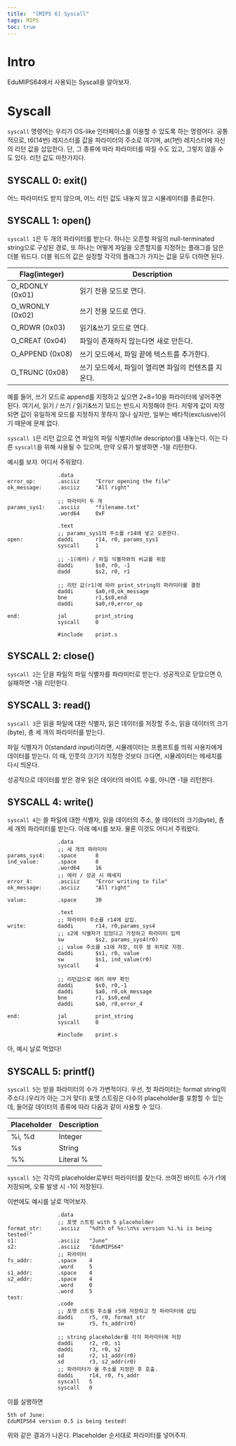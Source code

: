 ```yaml
---
title:  "[MIPS 6] Syscall"
tags: MIPS
toc: true
---
```


# Intro
EduMIPS64에서 사용되는 Syscall을 알아보자. 


# Syscall
`syscall` 명령어는 우리가 OS-like 인터페이스를 이용할 수 있도록 하는 명령어다. 공통적으로, t6(14번) 레지스터를 값을 파라미터의 주소로 여기며, at(1번) 레지스터에 자신의 리턴 값을 삽입한다. 단, 그 종류에 따라 파라미터를 따질 수도 있고, 그렇지 않을 수도 있다. 리턴 값도 마찬가지다.

## SYSCALL 0: exit()
어느 파라미터도 받지 않으며, 어느 리턴 값도 내놓지 않고 시뮬레이터를 종료한다.

## SYSCALL 1: open()
`syscall 1`은 두 개의 파라미터를 받는다. 하나는 오픈할 파일의 null-terminated string으로 구성된 경로, 또 하나는 어떻게 파일을 오픈할지를 지정하는 플래그를 담은 더블 워드다. 더블 워드의 값은 설정할 각각의 플래그가 가지는 값을 모두 더하면 된다.

Flag(integer) | Description
---|---
O_RDONLY (0x01) | 읽기 전용 모드로 연다.
O_WRONLY (0x02) | 쓰기 전용 모드로 연다.
O_RDWR (0x03) | 읽기&쓰기 모드로 연다.
O_CREAT (0x04) | 파일이 존재하지 않는다면 새로 만든다.
O_APPEND (0x08) | 쓰기 모드에서, 파일 끝에 텍스트를 추가한다.
O_TRUNC (0x08) | 쓰기 모드에서, 파일이 열리면 파일의 컨텐츠를 지운다.

예를 들어, 쓰기 모드로 append를 지정하고 싶으면 2+8=10을 파라미터에 넣어주면 된다. 여기서, 읽기 / 쓰기 / 읽기&쓰기 모드는 반드시 지정해야 한다. 저렇게 값이 지정되면 값이 유일하게 모드를 지정하지 못하지 않나 싶지만, 일부는 배타적(exclusive)이기 때문에 문제 없다.

`syscall 1`은 리턴 값으로 연 파일의 파일 식별자(file descriptor)를 내놓는다. 이는 다른 `syscall`을 위해 사용될 수 있으며, 만약 오류가 발생하면 -1을 리턴한다.

예시를 보자. 어디서 주워왔다.

                    .data
    error_op:       .asciiz     "Error opening the file"
    ok_message:     .asciiz     "All right"
    
                    ;; 파라미터 두 개
    params_sys1:    .asciiz     "filename.txt"
                    .word64     0xF
                    
                    .text
                    ;; params_sys1의 주소를 r14에 넣고 오픈한다.
    open:           daddi       r14, r0, params_sys1
                    syscall     1

                    ;; -1(에러) / 파일 식별자와의 비교를 위함
                    daddi       $s0, r0, -1
                    dadd        $s2, r0, r1
                    
                    ;; 리턴 값(r1)에 따라 print_string의 파라미터를 결정
                    daddi       $a0,r0,ok_message
                    bne         r1,$s0,end
                    daddi       $a0,r0,error_op

    end:            jal         print_string
                    syscall     0
                    
                    #include    print.s

## SYSCALL 2: close()
`syscall 2`는 닫을 파일의 파일 식별자를 파라미터로 받는다. 성공적으로 닫았으면 0, 실패하면 -1을 리턴한다. 

## SYSCALL 3: read()
`syscall 3`은 읽을 파일에 대한 식별자, 읽은 데이터를 저장할 주소, 읽을 데이터의 크기(byte), 총 세 개의 파라미터를 받는다.

파일 식별자가 0(standard input)이라면, 시뮬레이터는 프롬프트를 띄워 사용자에게 데이터를 받는다. 이 때, 인풋의 크기가 지정한 것보다 크다면, 시뮬레이터는 메세지를 다시 띄운다.

성공적으로 데이터를 받은 경우 읽은 데이터의 바이트 수를, 아니면 -1을 리턴한다. 

## SYSCALL 4: write()
`syscall 4`는 쓸 파일에 대한 식별자, 읽을 데이터의 주소, 쓸 데이터의 크기(byte), 총 세 개의 파라미터를 받는다. 아래 예시를 보자. 물론 이것도 어디서 주워왔다.

                    .data
                    ;; 세 개의 파라미터
    params_sys4:    .space      8
    ind_value:      .space      8
                    .word64     16
                    ;; 에러 / 성공 시 메세지
    error_4:        .asciiz     "Error writing to file"
    ok_message:     .asciiz     "All right"

    value:          .space      30

                    .text
                    ;; 파라미터 주소를 r14에 삽입.
    write:          daddi       r14, r0,params_sys4
                    ;; s2에 식별자가 있었다고 가정하고 파라미터 입력
                    sw          $s2, params_sys4(r0)
                    ;; value 주소를 s1에 저장, 이후 쓸 위치로 지정.
                    daddi       $s1, r0, value
                    sw          $s1, ind_value(r0)
                    syscall     4

                    ;; 리턴값으로 에러 여부 확인
                    daddi       $s0, r0,-1
                    daddi       $a0, r0,ok_message
                    bne         r1, $s0,end
                    daddi       $a0, r0,error_4

    end:            jal         print_string
                    syscall     0

                    #include    print.s

아, 예시 날로 먹었다!

## SYSCALL 5: printf()
`syscall 5`는 받을 파라미터의 수가 가변적이다. 우선, 첫 파라미터는 format string의 주소다.(우리가 아는 그거 맞다) 포맷 스트링은 다수의 placeholder를 포함할 수 있는데, 들어갈 데이터의 종류에 따라 다음과 같이 사용할 수 있다.

Placeholder | Description
---|---
%i, %d | Integer
%s | String
%% | Literal %

`syscall 5`는 각각의 placeholder로부터 파라미터를 찾는다. 쓰여진 바이트 수가 r1에 저장되며, 오류 발생 시 -1이 저장된다.

이번에도 예시를 날로 먹어보자.

                    .data
                    ;; 포맷 스트링 with 5 placeholder
    format_str:     .asciiz   "%dth of %s:\n%s version %i.%i is being tested!"
    s1:             .asciiz   "June"
    s2:             .asciiz   "EduMIPS64"
                    ;; 파라미터
    fs_addr:        .space    4
                    .word     5
    s1_addr:        .space    4
    s2_addr:        .space    4
                    .word     0
                    .word     5
    test:
                    .code
                    ;; 포맷 스트링 주소를 r5에 저장하고 첫 파라미터에 삽입
                    daddi     r5, r0, format_str
                    sw        r5, fs_addr(r0)
                    
                    ;; string placeholder를 각각 파라미터에 저장
                    daddi     r2, r0, s1
                    daddi     r3, r0, s2
                    sd        r2, s1_addr(r0)
                    sd        r3, s2_addr(r0)
                    ;; 파라미터가 올 주소를 지정한 후 호출. 
                    daddi     r14, r0, fs_addr
                    syscall   5
                    syscall   0

이를 실행하면

    5th of June:
    EduMIPS64 version 0.5 is being tested!

위와 같은 결과가 나온다. Placeholder 순서대로 파라미터를 넣어주자.
